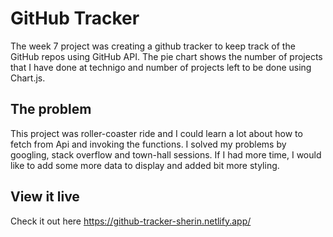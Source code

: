 # GitHub Tracker

The week 7 project was creating a github tracker to keep track of the GitHub repos using GitHub API. The pie chart shows the number of projects that I have done at technigo and number of projects left to be done using Chart.js.

## The problem
This project was roller-coaster ride and I could learn a lot about how to fetch from Api and invoking the functions. I solved my problems by googling, stack overflow and town-hall sessions. If I had more time, I would like to add some more data to display and added bit more styling.

## View it live

Check it out here https://github-tracker-sherin.netlify.app/
